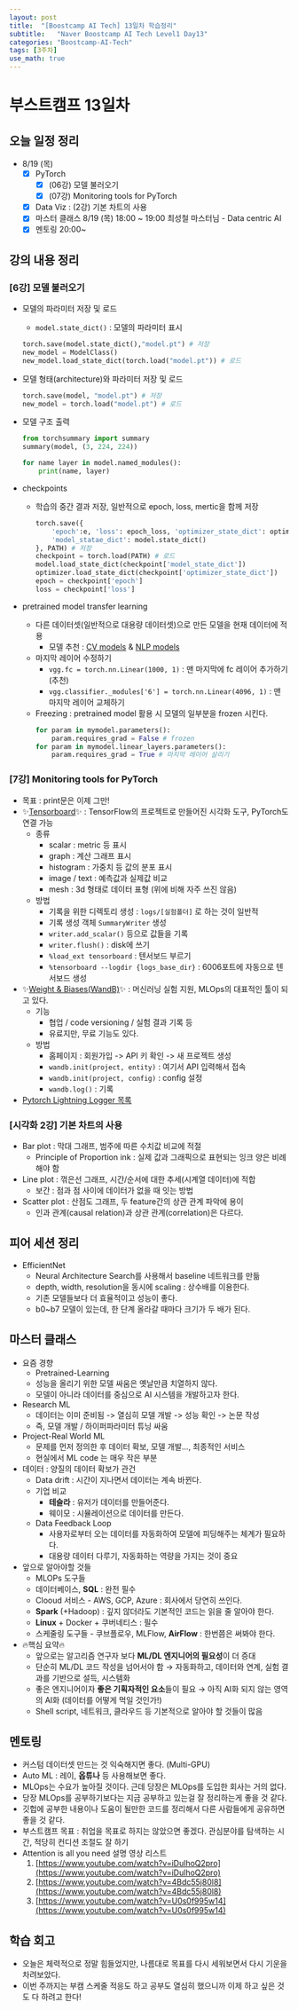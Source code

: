 ```yaml
---
layout: post
title:  "[Boostcamp AI Tech] 13일차 학습정리"
subtitle:   "Naver Boostcamp AI Tech Level1 Day13"
categories: "Boostcamp-AI-Tech"
tags: [3주차]
use_math: true
---
```


# 부스트캠프 13일차

## 오늘 일정 정리

* 8/19 (목)
  - [x] PyTorch
    - [x] (06강) 모델 불러오기
    - [x] (07강) Monitoring tools for PyTorch
  - [x] Data Viz : (2강) 기본 차트의 사용
  - [x] 마스터 클래스 8/19 (목) 18:00 ~ 19:00 최성철 마스터님 - Data centric AI
  - [x] 멘토링 20:00~

## 강의 내용 정리

### [6강] 모델 불러오기

* 모델의 파라미터 저장 및 로드
  * `model.state_dict()` : 모델의 파라미터 표시
  ```python
  torch.save(model.state_dict(),"model.pt") # 저장
  new_model = ModelClass()
  new_model.load_state_dict(torch.load("model.pt")) # 로드
  ```
* 모델 형태(architecture)와 파라미터 저장 및 로드
  ```python
  torch.save(model, "model.pt") # 저장
  new_model = torch.load("model.pt") # 로드
  ```
* 모델 구조 출력
  ```python
  from torchsummary import summary
  summary(model, (3, 224, 224))
  ```
  ```python
  for name layer in model.named_modules():
      print(name, layer)
  ```

* checkpoints
  * 학습의 중간 결과 저장, 일반적으로 epoch, loss, mertic을 함께 저장
    ```python
    torch.save({
        'epoch':e, 'loss': epoch_loss, 'optimizer_state_dict': optimizer.state_dict(),
        'model_statae_dict': model.state_dict()
    }, PATH) # 저장
    checkpoint = torch.load(PATH) # 로드
    model.load_state_dict(checkpoint['model_state_dict'])
    optimizer.load_state_dict(checkpoint['optimizer_state_dict'])
    epoch = checkpoint['epoch']
    loss = checkpoint['loss']
    ```

* pretrained model transfer learning
  * 다른 데이터셋(일반적으로 대용량 데이터셋)으로 만든 모델을 현재 데이터에 적용
    * 모델 추천 : [CV models](https://github.com/rwightman/pytorch-image-models) & [NLP models](https://huggingface.co/models)
  * 마지막 레이어 수정하기
    * `vgg.fc = torch.nn.Linear(1000, 1)` : 맨 마지막에 fc 레이어 추가하기 (추천)
    * `vgg.classifier._modules['6'] = torch.nn.Linear(4096, 1)` : 맨 마지막 레이어 교체하기
  * Freezing : pretrained model 활용 시 모델의 일부분을 frozen 시킨다.
    ```python
    for param in mymodel.parameters():
        param.requires_grad = False # frozen
    for param in mymodel.linear_layers.parameters():
        param.requires_grad = True # 마지막 레이어 살리기
    ```

### [7강] Monitoring tools for PyTorch

* 목표 : print문은 이제 그만!
* ✨[Tensorboard](https://pytorch.org/docs/stable/tensorboard.html)✨ : TensorFlow의 프로젝트로 만들어진 시각화 도구, PyTorch도 연결 가능
  * 종류
    * scalar : metric 등 표시
    * graph : 계산 그래프 표시
    * histogram : 가중치 등 값의 분포 표시
    * image / text : 예측값과 실제값 비교
    * mesh : 3d 형태로 데이터 표형 (위에 비해 자주 쓰진 않음)
  * 방법
    * 기록을 위한 디렉토리 생성 : `logs/[실험폴더]` 로 하는 것이 일반적
    * 기록 생성 객체 `SummaryWriter` 생성
    * `writer.add_scalar()` 등으로 값들을 기록
    * `writer.flush()` : disk에 쓰기
    * `%load_ext tensorboard` : 텐서보드 부르기
    * `%tensorboard --logdir {logs_base_dir}` : 6006포트에 자동으로 텐서보드 생성
* ✨[Weight & Biases(WandB)](https://wandb.ai/site)✨ : 머신러닝 실험 지원, MLOps의 대표적인 툴이 되고 있다.
  * 기능
    * 협업 / code versioning / 실험 결과 기록 등
    * 유료지만, 무료 기능도 있다.
  * 방법
    * 홈페이지 : 회원가입 -> API 키 확인 -> 새 프로젝트 생성
    * `wandb.init(project, entity)` : 여기서 API 입력해서 접속
    * `wandb.init(project, config)` : config 설정
    * `wandb.log()` : 기록
* [Pytorch Lightning Logger 목록](https://pytorch-lightning.readthedocs.io/en/stable/extensions/logging.html)

### [시각화 2강] 기본 차트의 사용

* Bar plot : 막대 그래프, 범주에 따른 수치값 비교에 적절
  * Principle of Proportion ink : 실제 값과 그래픽으로 표현되는 잉크 양은 비례해야 함
* Line plot : 꺾은선 그래프, 시간/순서에 대한 추세(시계열 데이터)에 적합
  * 보간 : 점과 점 사이에 데이터가 없을 때 잇는 방법
* Scatter plot : 산점도 그래프, 두 feature간의 상관 관계 파악에 용이
  * 인과 관계(causal relation)과 상관 관계(correlation)은 다르다.

## 피어 세션 정리

* EfficientNet
  * Neural Architecture Search를 사용해서 baseline 네트워크를 만듦
  * depth, width, resolution을 동시에 scaling : 상수배를 이용한다.
  * 기존 모델들보다 더 효율적이고 성능이 좋다.
  * b0~b7 모델이 있는데, 한 단계 올라갈 때마다 크기가 두 배가 된다.

## 마스터 클래스

* 요즘 경향
  * Pretrained-Learning
  * 성능을 올리기 위한 모델 싸움은 옛날만큼 치열하지 않다.
  * 모델이 아니라 데이터를 중심으로 AI 시스템을 개발하고자 한다.
* Research ML
  * 데이터는 이미 준비됨 -> 열심히 모델 개발 -> 성능 확인 -> 논문 작성
  * 즉, 모델 개발 / 하이퍼파라미터 튜닝 싸움
* Project-Real World ML
  * 문제를 먼저 정의한 후 데이터 확보, 모델 개발..., 최종적인 서비스
  * 현실에서 ML code 는 매우 작은 부분
* 데이터 : 양질의 데이터 확보가 관건
  * Data drift : 시간이 지나면서 데이터는 계속 바뀐다.
  * 기업 비교
    * **테슬라** : 유저가 데이터를 만들어준다.
    * 웨이모 : 시뮬레이션으로 데이터를 만든다.
  * Data Feedback Loop
    * 사용자로부터 오는 데이터를 자동화하여 모델에 피딩해주는 체계가 필요하다.
    * 대용량 데이터 다루기, 자동화하는 역량을 가지는 것이 중요
* 앞으로 알아야할 것들
  * MLOPs 도구들
  * 데이터베이스, **SQL** : 완전 필수
  * Clooud 서비스 - AWS, GCP, Azure : 회사에서 당연히 쓰인다.
  * **Spark** (+Hadoop) : 깊지 않더라도 기본적인 코드는 읽을 줄 알아야 한다.
  * **Linux** + Docker + 쿠버네티스 : 필수
  * 스케줄링 도구들 - 쿠브플로우, MLFlow, **AirFlow** : 한번쯤은 써봐야 한다.
* 🔥핵심 요약🔥
  * 앞으로는 알고리즘 연구자 보다 **ML/DL 엔지니어의 필요성**이 더 증대
  * 단순히 ML/DL 코드 작성을 넘어서야 함 → 자동화하고, 데이터와 연계, 실험 결과를 기반으로 설득, 시스템화
  * 좋은 엔지니어이자 **좋은 기획자적인 요소**들이 필요 → 아직 AI화 되지 않는 영역의 AI화 (데이터를 어떻게 먹일 것인가!)
  * Shell script, 네트워크, 클라우드 등 기본적으로 알아야 할 것들이 많음

## 멘토링

* 커스텀 데이터셋 만드는 것 익숙해지면 좋다. (Multi-GPU)
* Auto ML : 레이, **옵튜나** 등 사용해보면 좋다.
* MLOps는 수요가 높아질 것이다. 근데 당장은 MLOps를 도입한 회사는 거의 없다.
* 당장 MLOps를 공부하기보다는 지금 공부하고 있는걸 잘 정리하는게 좋을 것 같다.
* 깃헙에 공부한 내용이나 도움이 될만한 코드를 정리해서 다른 사람들에게 공유하면 좋을 것 같다.
* 부스트캠프 목표 : 취업을 목표로 하지는 않았으면 좋겠다. 관심분야를 탐색하는 시간, 적당히 컨디션 조절도 잘 하기
* Attention is all you need 설명 영상 리스트
  1. [https://www.youtube.com/watch?v=iDulhoQ2pro](https://www.youtube.com/watch?v=iDulhoQ2pro)
  2. [https://www.youtube.com/watch?v=4Bdc55j80l8](https://www.youtube.com/watch?v=4Bdc55j80l8)
  3. [https://www.youtube.com/watch?v=U0s0f995w14](https://www.youtube.com/watch?v=U0s0f995w14)

## 학습 회고

* 오늘은 체력적으로 정말 힘들었지만, 나름대로 목표를 다시 세워보면서 다시 기운을 차려보았다.
* 이번 주까지는 부캠 스케줄 적응도 하고 공부도 열심히 했으니까 이제 하고 싶은 것도 다 하려고 한다!
